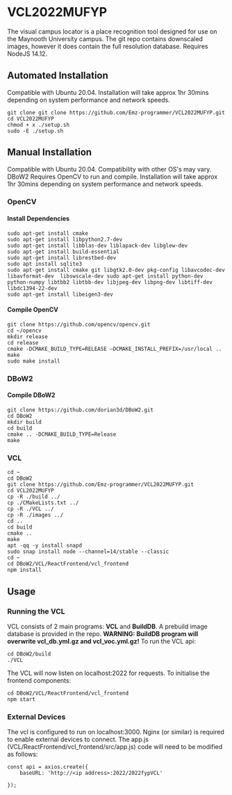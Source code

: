 # VCL2022MUFYP
The visual campus locator is a place recognition tool designed for use on the Maynooth University campus. The git repo contains downscaled images, however it does contain the full resolution database. Requires NodeJS 14.12.
## Automated Installation
Compatible with Ubuntu 20.04. Installation will take approx 1hr 30mins depending on system performance and network speeds.  
```
git clone git clone https://github.com/Emz-programmer/VCL2022MUFYP.git
cd VCL2022MUFYP
chmod + x ./setup.sh
sudo -E ./setup.sh

```
## Manual Installation
Compatible with Ubuntu 20.04. Compatibility with other OS's may vary. DBoW2 Requires OpenCV to run and compile. Installation will take approx 1hr 30mins depending on system performance and network speeds.  
### OpenCV
#### Install Dependencies
```
sudo apt-get install cmake
sudo apt-get install libpython2.7-dev
sudo apt-get install libblas-dev liblapack-dev libglew-dev
sudo apt-get install build-essential
sudo apt-get install librestbed-dev
sudo apt install sqlite3
sudo apt-get install cmake git libgtk2.0-dev pkg-config libavcodec-dev libavformat-dev  libswscale-dev sudo apt-get install python-dev python-numpy libtbb2 libtbb-dev libjpeg-dev libpng-dev libtiff-dev libdc1394-22-dev
sudo apt-get install libeigen3-dev

```
#### Compile OpenCV
```
git clone https://github.com/opencv/opencv.git
cd ~/opencv
mkdir release
cd release
cmake -DCMAKE_BUILD_TYPE=RELEASE –DCMAKE_INSTALL_PREFIX=/usr/local ..
make
sudo make install
```
### DBoW2
#### Compile DBoW2
```
git clone https://github.com/dorian3d/DBoW2.git
cd DBoW2
mkdir build
cd build
cmake .. -DCMAKE_BUILD_TYPE=Release
make
```
### VCL
```
cd ~
cd DBoW2
git clone https://github.com/Emz-programmer/VCL2022MUFYP.git
cd VCL2022MUFYP
cp -R ./build ../
cp ./CMakeLists.txt ../
cp -R ./VCL ../
cp -R ./images ../
cd ..
cd build
cmake ..
make
apt -qq -y install snapd
sudo snap install node --channel=14/stable --classic
cd ~
cd DBoW2/VCL/ReactFrontend/vcl_frontend
npm install
```
## Usage
### Running the VCL
VCL consists of 2 main programs: **VCL** and **BuildDB**. A prebuild image database is provided in the repo. **WARNING: BuildDB program will overwrite vcl_db.yml.gz and vcl_voc.yml.gz!** To run the VCL api:
```
cd DBoW2/build
./VCL
```
The VCL will now listen on localhost:2022 for requests. To initialise the frontend components:
```
cd DBoW2/VCL/ReactFrontend/vcl_frontend
npm start
```
### External Devices
The vcl is configured to run on localhost:3000. Nginx (or similar) is required to enable external devices to connect. The app.js (VCL/ReactFrontend/vcl_frontend/src/app.js) code will need to be modified as follows:
```
const api = axios.create({
    baseURL: 'http://<ip address>:2022/2022fypVCL'

});

```